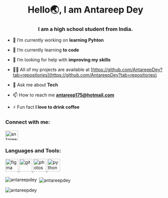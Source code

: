 <h1 align="center">Hello🌏, I am Antareep Dey</h1>
<h3 align="center">I am a high school student from India.</h3>

- 🔭 I’m currently working on **learning Pyhton**

- 🌱 I’m currently learning **to code**

- 🤝 I’m looking for help with **improving my skills**

- 👨‍💻 All of my projects are available at [https://github.com/AntareepDey?tab=repositories](https://github.com/AntareepDey?tab=repositories)

- 💬 Ask me about **Tech**

- 📫 How to reach me **antareep175@hotmail.com**

- ⚡ Fun fact **I love to drink coffee**

<h3 align="left">Connect with me:</h3>
<p align="left">
<a href="https://www.youtube.com/c/antareep dey" target="blank"><img align="center" src="https://cdn.jsdelivr.net/npm/simple-icons@3.0.1/icons/youtube.svg" alt="antareep dey" height="30" width="40" /></a>
</p>

<h3 align="left">Languages and Tools:</h3>
<p align="left"> <a href="https://www.figma.com/" target="_blank"> <img src="https://www.vectorlogo.zone/logos/figma/figma-icon.svg" alt="figma" width="40" height="40"/> </a> <a href="https://git-scm.com/" target="_blank"> <img src="https://www.vectorlogo.zone/logos/git-scm/git-scm-icon.svg" alt="git" width="40" height="40"/> </a> <a href="https://www.photoshop.com/en" target="_blank"> <img src="https://devicons.github.io/devicon/devicon.git/icons/photoshop/photoshop-plain.svg" alt="photoshop" width="40" height="40"/> </a> <a href="https://www.python.org" target="_blank"> <img src="https://devicons.github.io/devicon/devicon.git/icons/python/python-original.svg" alt="python" width="40" height="40"/> </a> </p>

<p><img align="left" src="https://github-readme-stats.vercel.app/api/top-langs?username=antareepdey&show_icons=true&theme=dracula&hide_border=true&locale=en&layout=compact" alt="antareepdey" /></p>

<p>&nbsp;<img align="center" src="https://github-readme-stats.vercel.app/api?username=antareepdey&show_icons=true&theme=tokyonight&hide_border=true&locale=en" alt="antareepdey" /></p>

<p><img align="center" src="https://github-readme-streak-stats.herokuapp.com/?user=antareepdey&theme=highcontrast" alt="antareepdey" /></p>
